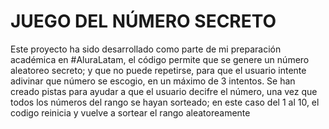 <h1>JUEGO DEL NÚMERO SECRETO</h1>

<p>Este proyecto ha sido desarrollado como parte de mi preparación académica en #AluraLatam, el código permite que se genere un número aleatoreo secreto; y que no puede repetirse, para que el usuario intente adivinar que número se escogio, en un máximo de 3 intentos. Se han creado pistas para ayudar a que el usuario decifre el número, una vez que todos los números del rango se hayan sorteado; en este caso del 1 al 10, el codigo reinicia y vuelve a sortear el rango aleatoreamente</p>
